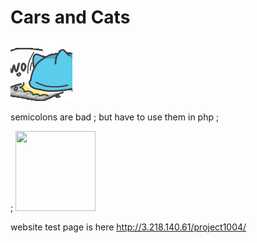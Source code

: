 # Cars and Cats
![cat](images/logos/cat.gif)

semicolons are bad ;
but have to use them in php ;


; <img src=https://i.imgur.com/YbVX8YL.png width="128" height="128">


website test page is here http://3.218.140.61/project1004/ 


